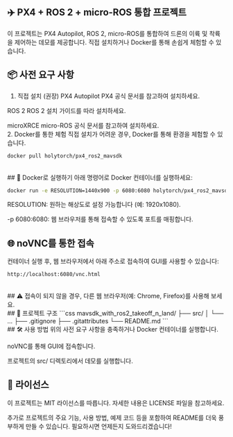 ## ✈️ PX4 + ROS 2 + micro-ROS 통합 프로젝트
이 프로젝트는 PX4 Autopilot, ROS 2, micro-ROS를 통합하여 드론의 이륙 및 착륙을 제어하는 데모를 제공합니다. 직접 설치하거나 Docker를 통해 손쉽게 체험할 수 있습니다.
<br>

## 📦 사전 요구 사항
1. 직접 설치 (권장)
  PX4 Autopilot
  PX4 공식 문서를 참고하여 설치하세요.

  ROS 2
  ROS 2 설치 가이드를 따라 설치하세요.

  microXRCE
  micro-ROS 공식 문서를 참고하여 설치하세요.
<br>
2. Docker를 통한 체험
직접 설치가 어려운 경우, Docker를 통해 환경을 체험할 수 있습니다.

```bash
docker pull holytorch/px4_ros2_mavsdk
```
<br>
## 🚀 Docker로 실행하기
아래 명령어로 Docker 컨테이너를 실행하세요:

```bash
docker run -e RESOLUTION=1440x900 -p 6080:6080 holytorch/px4_ros2_mavsdk
```
RESOLUTION: 원하는 해상도로 설정 가능합니다 (예: 1920x1080).

-p 6080:6080: 웹 브라우저를 통해 접속할 수 있도록 포트를 매핑합니다.
<br>

## 🌐 noVNC를 통한 접속
컨테이너 실행 후, 웹 브라우저에서 아래 주소로 접속하여 GUI를 사용할 수 있습니다:

```bash
http://localhost:6080/vnc.html
```
<br>
## ⚠️ 접속이 되지 않을 경우, 다른 웹 브라우저(예: Chrome, Firefox)를 사용해 보세요.
<br>
## 📁 프로젝트 구조
```css
mavsdk_with_ros2_takeoff_n_land/
├── src/
│   └── ...
├── .gitignore
├── .gitattributes
└── README.md
```
<br>
## 🛠️ 사용 방법
위의 사전 요구 사항을 충족하거나 Docker 컨테이너를 실행합니다.

noVNC를 통해 GUI에 접속합니다.

프로젝트의 src/ 디렉토리에서 데모를 실행합니다.
<br>
## 📄 라이선스
이 프로젝트는 MIT 라이선스를 따릅니다. 자세한 내용은 LICENSE 파일을 참고하세요.

추가로 프로젝트의 주요 기능, 사용 방법, 예제 코드 등을 포함하여 README를 더욱 풍부하게 만들 수 있습니다. 필요하시면 언제든지 도와드리겠습니다!
